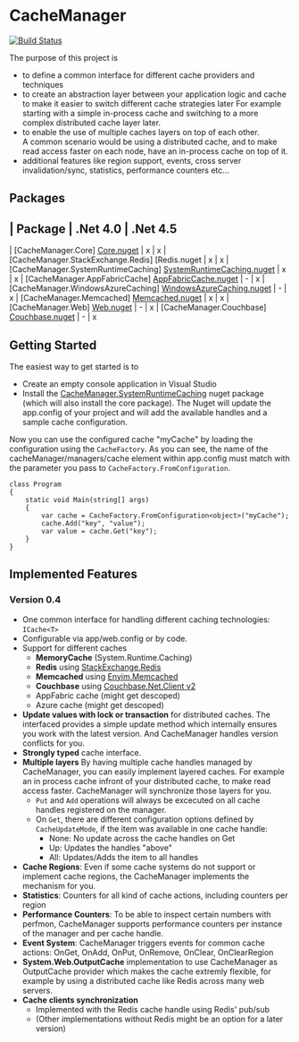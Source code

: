 # CacheManager

[![Build Status](https://travis-ci.org/MichaCo/CacheManager.svg?branch=master)](https://travis-ci.org/MichaCo/CacheManager)

The purpose of this project is 

* to define a common interface for different cache providers and techniques
* to create an abstraction layer between your application logic and cache to make it easier to switch different cache strategies later 
For example starting with a simple in-process cache and switching to a more complex distributed cache layer later.
* to enable the use of multiple caches layers on top of each other.   
A common scenario would be using a distributed cache, and to make read access faster on each node, have an in-process cache on top of it.  
* additional features like region support, events, cross server invalidation/sync, statistics, performance counters etc...

## Packages

| Package | .Net 4.0 | .Net 4.5
--------------------------------
| [CacheManager.Core] [Core.nuget] | x | x
| [CacheManager.StackExchange.Redis] [Redis.nuget | x | x 
| [CacheManager.SystemRuntimeCaching] [SystemRuntimeCaching.nuget]  | x | x 
| [CacheManager.AppFabricCache] [AppFabricCache.nuget]  | - | x 
| [CacheManager.WindowsAzureCaching] [WindowsAzureCaching.nuget]  | - | x 
| [CacheManager.Memcached] [Memcached.nuget]  | x | x
| [CacheManager.Web] [Web.nuget]  | - | x
| [CacheManager.Couchbase] [Couchbase.nuget]  | - | x

## Getting Started
The easiest way to get started is to

* Create an empty console application in Visual Studio
* Install the [CacheManager.SystemRuntimeCaching](https://www.nuget.org/packages/CacheManager.SystemRuntimeCaching ) nuget package (which will also install the core package).
The Nuget will update the app.config of your project and will add the available handles and a sample cache configuration.

Now you can use the configured cache "myCache" by loading the configuration using the `CacheFactory`.
As you can see, the name of the cacheManager/managers/cache element within app.config must match with the parameter you pass to `CacheFactory.FromConfiguration`.

    class Program
    {
        static void Main(string[] args)
        {
            var cache = CacheFactory.FromConfiguration<object>("myCache");
            cache.Add("key", "value");
            var value = cache.Get("key");
        }
    }

## Implemented Features

### Version 0.4

* One common interface for handling different caching technologies: `ICache<T>`
* Configurable via app/web.config or by code.
* Support for different caches
    * **MemoryCache** (System.Runtime.Caching)
    * **Redis** using [StackExchange.Redis](https://github.com/StackExchange/StackExchange.Redis)
    * **Memcached** using [Enyim.Memcached](https://github.com/enyim/EnyimMemcached)
    * **Couchbase** using [Couchbase.Net.Client v2](https://github.com/couchbase/couchbase-net-client)
    * AppFabric cache (might get descoped)
    * Azure cache (might get descoped)
* **Update values with lock or transaction** for distributed caches. 
The interfaced provides a simple update method which internally ensures you work with the latest version.
And CacheManager handles version conflicts for you.
* **Strongly typed** cache interface.
* **Multiple layers**
By having multiple cache handles managed by CacheManager, you can easily implement layered caches. For example an in process cache infront of your distributed cache, to make read access faster.
CacheManager will synchronize those layers for you. 
    * `Put` and `Add` operations will always be excecuted on all cache handles registered on the manager.
    * On `Get`, there are different configuration options defined by `CacheUpdateMode`, if the item was available in one cache handle:
        * None: No update across the cache handles on Get
        * Up: Updates the handles "above"
        * All: Updates/Adds the item to all handles
* **Cache Regions**: Even if some cache systems do not support or implement cache regions, the CacheManager implements the mechanism for you.
* **Statistics**: Counters for all kind of cache actions, including counters per region
* **Performance Counters**: To be able to inspect certain numbers with perfmon, CacheManager supports performance counters per instance of the manager and per cache handle.
* **Event System**: CacheManager triggers events for common cache actions:
OnGet, OnAdd, OnPut, OnRemove, OnClear, OnClearRegion
* **System.Web.OutputCache** implementation to use CacheManager as OutputCache provider which makes the cache extremly flexible, for example by using a distributed cache like Redis across many web servers.
* **Cache clients synchronization** 
    * Implemented with the Redis cache handle using Redis' pub/sub
    * (Other implementations without Redis might be an option for a later version)

[Core.nuget]: https://www.nuget.org/packages/CacheManager.Core
[Redis.nuget]: https://www.nuget.org/packages/CacheManager.StackExchange.Redis 
[SystemRuntimeCaching.nuget]: https://www.nuget.org/packages/CacheManager.SystemRuntimeCaching
[AppFabricCache.nuget]: https://www.nuget.org/packages/CacheManager.AppFabricCache
[WindowsAzureCaching.nuget]: https://www.nuget.org/packages/CacheManager.WindowsAzureCaching
[Memcached.nuget]: https://www.nuget.org/packages/CacheManager.Memcached
[Web.nuget]: https://www.nuget.org/packages/CacheManager.Web
[Couchbase.nuget]: https://www.nuget.org/packages/CacheManager.Couchbase


 
 
 
 